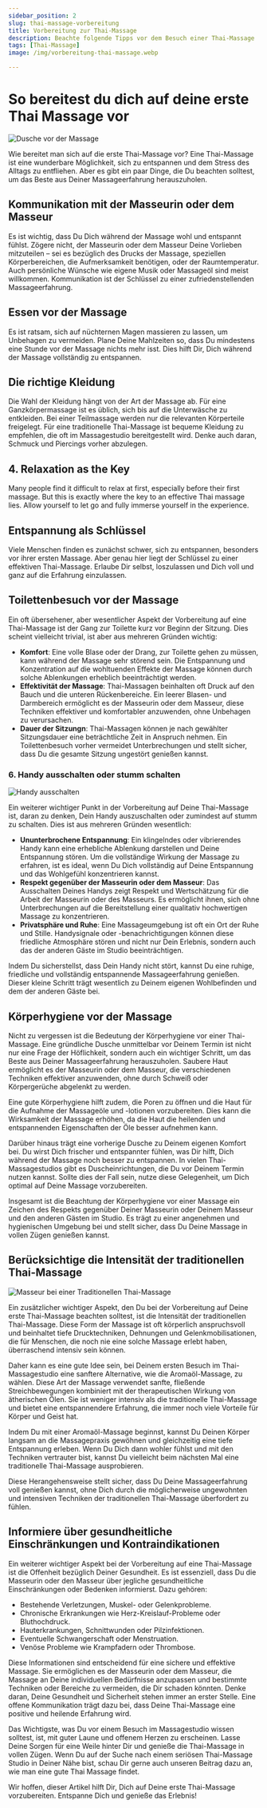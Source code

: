 ```yaml
---
sidebar_position: 2
slug: thai-massage-vorbereitung
title: Vorbereitung zur Thai-Massage
description: Beachte folgende Tipps vor dem Besuch einer Thai-Massage
tags: [Thai-Massage]
image: /img/vorbereitung-thai-massage.webp

---
```


# So bereitest du dich auf deine erste Thai Massage vor

![Dusche vor der Massage](/img/vorbereitung-thai-massage.webp)

Wie bereitet man sich auf die erste Thai-Massage vor? Eine Thai-Massage ist eine wunderbare Möglichkeit, sich zu entspannen und dem Stress des Alltags zu entfliehen. Aber es gibt ein paar Dinge, die Du beachten solltest, um das Beste aus Deiner Massageerfahrung herauszuholen.

## Kommunikation mit der Masseurin oder dem Masseur

Es ist wichtig, dass Du Dich während der Massage wohl und entspannt fühlst. Zögere nicht, der Masseurin oder dem Masseur Deine Vorlieben mitzuteilen – sei es bezüglich des Drucks der Massage, speziellen Körperbereichen, die Aufmerksamkeit benötigen, oder der Raumtemperatur. Auch persönliche Wünsche wie eigene Musik oder Massageöl sind meist willkommen. Kommunikation ist der Schlüssel zu einer zufriedenstellenden Massageerfahrung.

## Essen vor der Massage

Es ist ratsam, sich auf nüchternen Magen massieren zu lassen, um Unbehagen zu vermeiden. Plane Deine Mahlzeiten so, dass Du mindestens eine Stunde vor der Massage nichts mehr isst. Dies hilft Dir, Dich während der Massage vollständig zu entspannen.

## Die richtige Kleidung

Die Wahl der Kleidung hängt von der Art der Massage ab. Für eine Ganzkörpermassage ist es üblich, sich bis auf die Unterwäsche zu entkleiden. Bei einer Teilmassage werden nur die relevanten Körperteile freigelegt. Für eine traditionelle Thai-Massage ist bequeme Kleidung zu empfehlen, die oft im Massagestudio bereitgestellt wird. Denke auch daran, Schmuck und Piercings vorher abzulegen.

## 4. Relaxation as the Key

Many people find it difficult to relax at first, especially before their first massage. But this is exactly where the key to an effective Thai massage lies. Allow yourself to let go and fully immerse yourself in the experience.

## Entspannung als Schlüssel

Viele Menschen finden es zunächst schwer, sich zu entspannen, besonders vor ihrer ersten Massage. Aber genau hier liegt der Schlüssel zu einer effektiven Thai-Massage. Erlaube Dir selbst, loszulassen und Dich voll und ganz auf die Erfahrung einzulassen.

## Toilettenbesuch vor der Massage

Ein oft übersehener, aber wesentlicher Aspekt der Vorbereitung auf eine Thai-Massage ist der Gang zur Toilette kurz vor Beginn der Sitzung. Dies scheint vielleicht trivial, ist aber aus mehreren Gründen wichtig:

- **Komfort**: Eine volle Blase oder der Drang, zur Toilette gehen zu müssen, kann während der Massage sehr störend sein. Die Entspannung und Konzentration auf die wohltuenden Effekte der Massage können durch solche Ablenkungen erheblich beeinträchtigt werden.
- **Effektivität der Massage**: Thai-Massagen beinhalten oft Druck auf den Bauch und die unteren Rückenbereiche. Ein leerer Blasen- und Darmbereich ermöglicht es der Masseurin oder dem Masseur, diese Techniken effektiver und komfortabler anzuwenden, ohne Unbehagen zu verursachen.
- **Dauer der Sitzungn**: Thai-Massagen können je nach gewählter Sitzungsdauer eine beträchtliche Zeit in Anspruch nehmen. Ein Toilettenbesuch vorher vermeidet Unterbrechungen und stellt sicher, dass Du die gesamte Sitzung ungestört genießen kannst.

### 6. Handy ausschalten oder stumm schalten

![Handy ausschalten](/img/smartphone-ausschalten.webp)

Ein weiterer wichtiger Punkt in der Vorbereitung auf Deine Thai-Massage ist, daran zu denken, Dein Handy auszuschalten oder zumindest auf stumm zu schalten. Dies ist aus mehreren Gründen wesentlich:

- **Ununterbrochene Entspannung**: Ein klingelndes oder vibrierendes Handy kann eine erhebliche Ablenkung darstellen und Deine Entspannung stören. Um die vollständige Wirkung der Massage zu erfahren, ist es ideal, wenn Du Dich vollständig auf Deine Entspannung und das Wohlgefühl konzentrieren kannst.
- **Respekt gegenüber der Masseurin oder dem Masseur**: Das Ausschalten Deines Handys zeigt Respekt und Wertschätzung für die Arbeit der Masseurin oder des Masseurs. Es ermöglicht ihnen, sich ohne Unterbrechungen auf die Bereitstellung einer qualitativ hochwertigen Massage zu konzentrieren.
- **Privatsphäre und Ruhe**: Eine Massageumgebung ist oft ein Ort der Ruhe und Stille. Handysignale oder -benachrichtigungen können diese friedliche Atmosphäre stören und nicht nur Dein Erlebnis, sondern auch das der anderen Gäste im Studio beeinträchtigen.

Indem Du sicherstellst, dass Dein Handy nicht stört, kannst Du eine ruhige, friedliche und vollständig entspannende Massageerfahrung genießen. Dieser kleine Schritt trägt wesentlich zu Deinem eigenen Wohlbefinden und dem der anderen Gäste bei.

## Körperhygiene vor der Massage

Nicht zu vergessen ist die Bedeutung der Körperhygiene vor einer Thai-Massage. Eine gründliche Dusche unmittelbar vor Deinem Termin ist nicht nur eine Frage der Höflichkeit, sondern auch ein wichtiger Schritt, um das Beste aus Deiner Massageerfahrung herauszuholen. Saubere Haut ermöglicht es der Masseurin oder dem Masseur, die verschiedenen Techniken effektiver anzuwenden, ohne durch Schweiß oder Körpergerüche abgelenkt zu werden.

Eine gute Körperhygiene hilft zudem, die Poren zu öffnen und die Haut für die Aufnahme der Massageöle und -lotionen vorzubereiten. Dies kann die Wirksamkeit der Massage erhöhen, da die Haut die heilenden und entspannenden Eigenschaften der Öle besser aufnehmen kann.

Darüber hinaus trägt eine vorherige Dusche zu Deinem eigenen Komfort bei. Du wirst Dich frischer und entspannter fühlen, was Dir hilft, Dich während der Massage noch besser zu entspannen. In vielen Thai-Massagestudios gibt es Duscheinrichtungen, die Du vor Deinem Termin nutzen kannst. Sollte dies der Fall sein, nutze diese Gelegenheit, um Dich optimal auf Deine Massage vorzubereiten.

Insgesamt ist die Beachtung der Körperhygiene vor einer Massage ein Zeichen des Respekts gegenüber Deiner Masseurin oder Deinem Masseur und den anderen Gästen im Studio. Es trägt zu einer angenehmen und hygienischen Umgebung bei und stellt sicher, dass Du Deine Massage in vollen Zügen genießen kannst.

## Berücksichtige die Intensität der traditionellen Thai-Massage

![Masseur bei einer Traditionellen Thai-Massage](https://thai-massage.de/wp-content/uploads/2023/09/Traditionelle-Massage-1536x1024.jpg)

Ein zusätzlicher wichtiger Aspekt, den Du bei der Vorbereitung auf Deine erste Thai-Massage beachten solltest, ist die Intensität der traditionellen Thai-Massage. Diese Form der Massage ist oft körperlich anspruchsvoll und beinhaltet tiefe Drucktechniken, Dehnungen und Gelenkmobilisationen, die für Menschen, die noch nie eine solche Massage erlebt haben, überraschend intensiv sein können.

Daher kann es eine gute Idee sein, bei Deinem ersten Besuch im Thai-Massagestudio eine sanftere Alternative, wie die Aromaöl-Massage, zu wählen. Diese Art der Massage verwendet sanfte, fließende Streichbewegungen kombiniert mit der therapeutischen Wirkung von ätherischen Ölen. Sie ist weniger intensiv als die traditionelle Thai-Massage und bietet eine entspannendere Erfahrung, die immer noch viele Vorteile für Körper und Geist hat.

Indem Du mit einer Aromaöl-Massage beginnst, kannst Du Deinen Körper langsam an die Massagepraxis gewöhnen und gleichzeitig eine tiefe Entspannung erleben. Wenn Du Dich dann wohler fühlst und mit den Techniken vertrauter bist, kannst Du vielleicht beim nächsten Mal eine traditionelle Thai-Massage ausprobieren.

Diese Herangehensweise stellt sicher, dass Du Deine Massageerfahrung voll genießen kannst, ohne Dich durch die möglicherweise ungewohnten und intensiven Techniken der traditionellen Thai-Massage überfordert zu fühlen.

## Informiere über gesundheitliche Einschränkungen und Kontraindikationen

Ein weiterer wichtiger Aspekt bei der Vorbereitung auf eine Thai-Massage ist die Offenheit bezüglich Deiner Gesundheit. Es ist essenziell, dass Du die Masseurin oder den Masseur über jegliche gesundheitliche Einschränkungen oder Bedenken informierst. Dazu gehören:

- Bestehende Verletzungen, Muskel- oder Gelenkprobleme.
- Chronische Erkrankungen wie Herz-Kreislauf-Probleme oder Bluthochdruck.
- Hauterkrankungen, Schnittwunden oder Pilzinfektionen.
- Eventuelle Schwangerschaft oder Menstruation.
- Venöse Probleme wie Krampfadern oder Thrombose.

Diese Informationen sind entscheidend für eine sichere und effektive Massage. Sie ermöglichen es der Masseurin oder dem Masseur, die Massage an Deine individuellen Bedürfnisse anzupassen und bestimmte Techniken oder Bereiche zu vermeiden, die Dir schaden könnten. Denke daran, Deine Gesundheit und Sicherheit stehen immer an erster Stelle. Eine offene Kommunikation trägt dazu bei, dass Deine Thai-Massage eine positive und heilende Erfahrung wird.

Das Wichtigste, was Du vor einem Besuch im Massagestudio wissen solltest, ist, mit guter Laune und offenem Herzen zu erscheinen. Lasse Deine Sorgen für eine Weile hinter Dir und genieße die Thai-Massage in vollen Zügen. Wenn Du auf der Suche nach einem seriösen Thai-Massage Studio in Deiner Nähe bist, schau Dir gerne auch unseren Beitrag dazu an, wie man eine gute Thai Massage findet.

Wir hoffen, dieser Artikel hilft Dir, Dich auf Deine erste Thai-Massage vorzubereiten. Entspanne Dich und genieße das Erlebnis!
